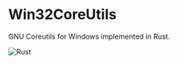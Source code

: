 # Win32CoreUtils
GNU Coreutils for Windows implemented in Rust.

![Rust](https://github.com/BKreisel/Win32CoreUtils/workflows/Rust/badge.svg)

